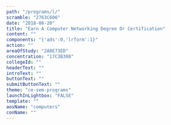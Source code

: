 ```yaml
---
path: "/programs/l/"
scramble: "2763C606"
date: "2018-08-20"
title: "Earn A Computer Networking Degree Or Certification"
content: ""
components: "{'ads':0,'lrform':1}"
action: ""
areaOfStudy: "2A0E73ED"
concentration: "17C3B308"
collegeId: ""
headerText: ""
introText: ""
buttonText: ""
submitButtonText: ""
theme: "ce-sem-programs"
launchInLightbox: "FALSE"
template: ""
aosName: "computers"
conName: ""
---
```




